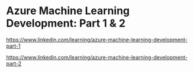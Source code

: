 # Azure Machine Learning Development: Part 1 & 2
https://www.linkedin.com/learning/azure-machine-learning-development-part-1

https://www.linkedin.com/learning/azure-machine-learning-development-part-2
